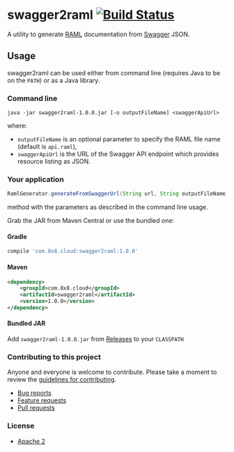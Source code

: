 # swagger2raml [![Build Status](https://travis-ci.org/8x8Cloud/swagger2raml.svg?branch=master)](https://travis-ci.org/8x8Cloud/swagger2raml)
A utility to generate [RAML](http://raml.org/) documentation from [Swagger](https://helloreverb.com/developers/swagger) JSON.

## Usage
swagger2raml can be used either from command line (requires Java to be on the `PATH`) or as a Java library.

### Command line
```
java -jar swagger2raml-1.0.0.jar [-o outputFileName] <swaggerApiUrl>
```
where:
- `outputFileName` is an optional parameter to specify the RAML file name (default is `api.raml`),
- `swaggerApiUrl` is the URL of the Swagger API endpoint which provides resource listing as JSON.

### Your application
```java
RamlGenerator.generateFromSwaggerUrl(String url, String outputFileName)
```
method with the parameters as described in the command line usage.

Grab the JAR from Maven Central or use the bundled one:

#### Gradle
```groovy
compile 'com.8x8.cloud:swagger2raml:1.0.0'
```

#### Maven
```xml
<dependency>
    <groupId>com.8x8.cloud</groupId>
    <artifactId>swagger2raml</artifactId>
    <version>1.0.0</version>
</dependency>
```

#### Bundled JAR
Add `swagger2raml-1.0.0.jar` from [Releases](https://github.com/8x8Cloud/swagger2raml/releases) to your `CLASSPATH`

### Contributing to this project

Anyone and everyone is welcome to contribute. Please take a moment to
review the [guidelines for contributing](CONTRIBUTING.md).

* [Bug reports](CONTRIBUTING.md#bugs)
* [Feature requests](CONTRIBUTING.md#features)
* [Pull requests](CONTRIBUTING.md#pull-requests)

### License

* [Apache 2](LICENSE.md)
